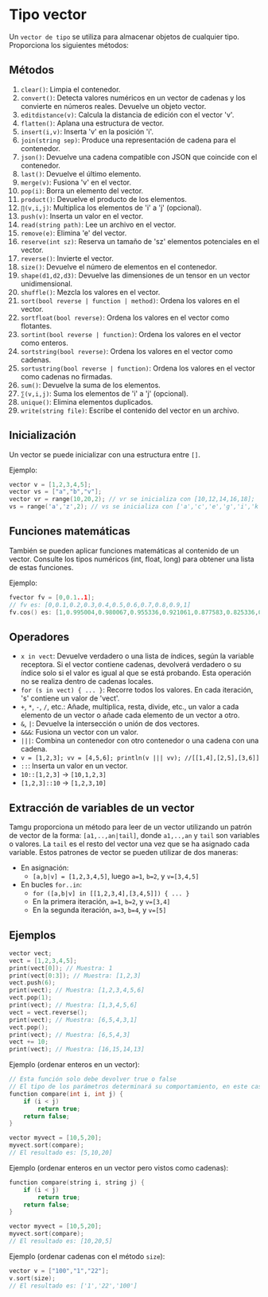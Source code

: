 # Tipo vector

Un `vector de tipo` se utiliza para almacenar objetos de cualquier tipo. Proporciona los siguientes métodos:

## Métodos

1. `clear()`: Limpia el contenedor.
2. `convert()`: Detecta valores numéricos en un vector de cadenas y los convierte en números reales. Devuelve un objeto vector.
3. `editdistance(v)`: Calcula la distancia de edición con el vector 'v'.
4. `flatten()`: Aplana una estructura de vector.
5. `insert(i,v)`: Inserta 'v' en la posición 'i'.
6. `join(string sep)`: Produce una representación de cadena para el contenedor.
7. `json()`: Devuelve una cadena compatible con JSON que coincide con el contenedor.
8. `last()`: Devuelve el último elemento.
9. `merge(v)`: Fusiona 'v' en el vector.
10. `pop(i)`: Borra un elemento del vector.
11. `product()`: Devuelve el producto de los elementos.
12. `∏(v,i,j)`: Multiplica los elementos de 'i' a 'j' (opcional).
13. `push(v)`: Inserta un valor en el vector.
14. `read(string path)`: Lee un archivo en el vector.
15. `remove(e)`: Elimina 'e' del vector.
16. `reserve(int sz)`: Reserva un tamaño de 'sz' elementos potenciales en el vector.
17. `reverse()`: Invierte el vector.
18. `size()`: Devuelve el número de elementos en el contenedor.
19. `shape(d1,d2,d3)`: Devuelve las dimensiones de un tensor en un vector unidimensional.
20. `shuffle()`: Mezcla los valores en el vector.
21. `sort(bool reverse | function | method)`: Ordena los valores en el vector.
22. `sortfloat(bool reverse)`: Ordena los valores en el vector como flotantes.
23. `sortint(bool reverse | function)`: Ordena los valores en el vector como enteros.
24. `sortstring(bool reverse)`: Ordena los valores en el vector como cadenas.
25. `sortustring(bool reverse | function)`: Ordena los valores en el vector como cadenas no firmadas.
26. `sum()`: Devuelve la suma de los elementos.
27. `∑(v,i,j)`: Suma los elementos de 'i' a 'j' (opcional).
28. `unique()`: Elimina elementos duplicados.
29. `write(string file)`: Escribe el contenido del vector en un archivo.

## Inicialización

Un vector se puede inicializar con una estructura entre `[]`.

Ejemplo:
```cpp
vector v = [1,2,3,4,5];
vector vs = ["a","b","v"];
vector vr = range(10,20,2); // vr se inicializa con [10,12,14,16,18];
vs = range('a','z',2); // vs se inicializa con ['a','c','e','g','i','k','m','o','q','s','u','w','y']
```

## Funciones matemáticas

También se pueden aplicar funciones matemáticas al contenido de un vector. Consulte los tipos numéricos (int, float, long) para obtener una lista de estas funciones.

Ejemplo:
```cpp
fvector fv = [0,0.1..1];
// fv es: [0,0.1,0.2,0.3,0.4,0.5,0.6,0.7,0.8,0.9,1]
fv.cos() es: [1,0.995004,0.980067,0.955336,0.921061,0.877583,0.825336,0.764842,0.696707,0.62161,0.540302]
```

## Operadores

- `x in vect`: Devuelve verdadero o una lista de índices, según la variable receptora. Si el vector contiene cadenas, devolverá verdadero o su índice solo si el valor es igual al que se está probando. Esta operación no se realiza dentro de cadenas locales.
- `for (s in vect) { ... }`: Recorre todos los valores. En cada iteración, 's' contiene un valor de 'vect'.
- `+`, `*`, `-`, `/`, etc.: Añade, multiplica, resta, divide, etc., un valor a cada elemento de un vector o añade cada elemento de un vector a otro.
- `&`, `|`: Devuelve la intersección o unión de dos vectores.
- `&&&`: Fusiona un vector con un valor.
- `|||`: Combina un contenedor con otro contenedor o una cadena con una cadena.
- `v = [1,2,3]; vv = [4,5,6]; println(v ||| vv); //[[1,4],[2,5],[3,6]]`
- `::`: Inserta un valor en un vector.
- `10::[1,2,3]` → `[10,1,2,3]`
- `[1,2,3]::10` → `[1,2,3,10]`

## Extracción de variables de un vector

Tamgu proporciona un método para leer de un vector utilizando un patrón de vector de la forma: `[a1,..,an|tail]`, donde `a1,..,an` y `tail` son variables o valores. La `tail` es el resto del vector una vez que se ha asignado cada variable. Estos patrones de vector se pueden utilizar de dos maneras:

- En asignación:
  - `[a,b|v] = [1,2,3,4,5]`, luego `a=1`, `b=2`, y `v=[3,4,5]`
- En bucles `for..in`:
  - `for ([a,b|v] in [[1,2,3,4],[3,4,5]]) { ... }`
  - En la primera iteración, `a=1`, `b=2`, y `v=[3,4]`
  - En la segunda iteración, `a=3`, `b=4`, y `v=[5]`

## Ejemplos

```cpp
vector vect;
vect = [1,2,3,4,5];
print(vect[0]); // Muestra: 1
print(vect[0:3]); // Muestra: [1,2,3]
vect.push(6);
print(vect); // Muestra: [1,2,3,4,5,6]
vect.pop(1);
print(vect); // Muestra: [1,3,4,5,6]
vect = vect.reverse();
print(vect); // Muestra: [6,5,4,3,1]
vect.pop();
print(vect); // Muestra: [6,5,4,3]
vect += 10;
print(vect); // Muestra: [16,15,14,13]
```

Ejemplo (ordenar enteros en un vector):

```cpp
// Esta función solo debe devolver true o false
// El tipo de los parámetros determinará su comportamiento, en este caso, suponemos que cada elemento es una cadena o se convierte en una cadena.
function compare(int i, int j) {
    if (i < j)
        return true;
    return false;
}

vector myvect = [10,5,20];
myvect.sort(compare);
// El resultado es: [5,10,20]
```

Ejemplo (ordenar enteros en un vector pero vistos como cadenas):

```cpp
function compare(string i, string j) {
    if (i < j)
        return true;
    return false;
}

vector myvect = [10,5,20];
myvect.sort(compare);
// El resultado es: [10,20,5]
```

Ejemplo (ordenar cadenas con el método `size`):

```cpp
vector v = ["100","1","22"];
v.sort(size);
// El resultado es: ['1','22','100']
```